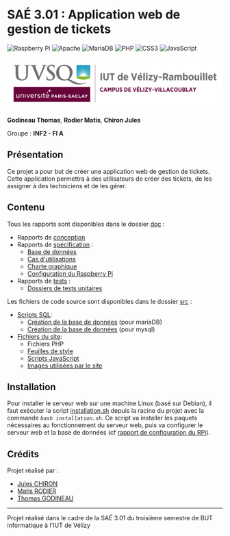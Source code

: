 # SAÉ 3.01 : Application web de gestion de tickets

![Raspberry Pi](https://img.shields.io/badge/-RaspberryPi-C51A4A?style=for-the-badge&logo=Raspberry-Pi)
![Apache](https://img.shields.io/badge/apache-%23D42029.svg?style=for-the-badge&logo=apache&logoColor=white)
![MariaDB](https://img.shields.io/badge/MariaDB-003545?style=for-the-badge&logo=mariadb&logoColor=white)
![PHP](https://img.shields.io/badge/php-%23777BB4.svg?style=for-the-badge&logo=php&logoColor=white)
![CSS3](https://img.shields.io/badge/css3-%231572B6.svg?style=for-the-badge&logo=css3&logoColor=white)
![JavaScript](https://img.shields.io/badge/javascript-%23323330.svg?style=for-the-badge&logo=javascript&logoColor=%23F7DF1E)


![logo_uvsq](doc/annexes/logo_uvsq.png)

**Godineau Thomas**, **Rodier Matis**, **Chiron Jules**

Groupe : **INF2 - FI A**

## Présentation

Ce projet a pour but de créer une application web de gestion de tickets. Cette application permettra à des utilisateurs de créer des tickets, de les assigner à des techniciens et de les gérer.

## Contenu

Tous les rapports sont disponibles dans le dossier [doc](doc/) :

- Rapports de [conception](doc/Conception/)
- Rapports de [spécification](doc/Specification/) :
  - [Base de données](doc/Specification/base_de_donnees.md)
  - [Cas d'utilisations](doc/Specification/cas_d_utilisations.md)
  - [Charte graphique](doc/Specification/charte_graphique.md)
  - [Configuration du Raspberry Pi](doc/Specification/config_rpi.md)
- Rapports de [tests](doc/Tests/) :
  - [Dossiers de tests unitaires](doc/Tests/Dossiers_tests/)

Les fichiers de code source sont disponibles dans le dossier [src](src/) :

- [Scripts SQL](src/db/):
  - [Création de la base de données](src/db/creation_mariadb.sql) (pour mariaDB)
  - [Création de la base de données](src/db/creation_mysql.sql) (pour mysql)
- [Fichiers du site](src/pages/):
  - Fichiers PHP
  - [Feuilles de style](src/pages/style/)
  - [Scripts JavaScript](src/pages/scripts/)
  - [Images utilisées par le site](src/pages/resources/)

## Installation

Pour installer le serveur web sur une machine Linux (basé sur Debian), il faut exécuter la script [installation.sh](installation.sh) depuis la racine du projet avec la commande *`bash installation.sh`*. Ce script va installer les paquets nécessaires au fonctionnement du serveur web, puis va configurer le serveur web et la base de données (cf [rapport de configuration du RPi](doc/Specification/config_rpi.md)).

## Crédits

Projet réalisé par :

- [Jules CHIRON](https://github.com/Boucanier)
- [Matis RODIER](https://github.com/matisrod)
- [Thomas GODINEAU](https://github.com/ThomasGODINEAU)

---

Projet réalisé dans le cadre de la SAÉ 3.01 du troisième semestre de BUT informatique à l'IUT de Vélizy
